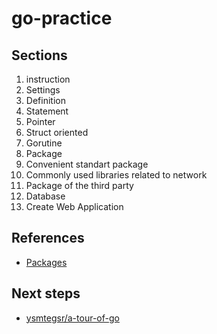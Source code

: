 # go-practice

## Sections

1. instruction
2. Settings
3. Definition
4. Statement
5. Pointer
6. Struct oriented
7. Gorutine
8. Package
9. Convenient standart package
10. Commonly used libraries related to network
11. Package of the third party
12. Database
13. Create Web Application

## References

- [Packages](https://golang.org/pkg/)

## Next steps

- [ysmtegsr/a-tour-of-go](https://github.com/yoshimitsuEgashira/a-tour-of-go)
